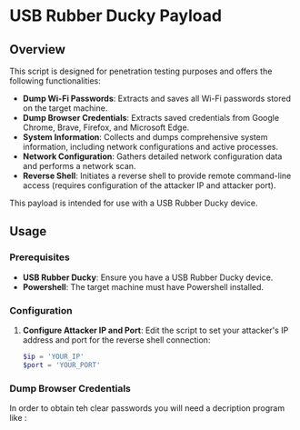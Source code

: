# USB Rubber Ducky Payload

## Overview

This script is designed for penetration testing purposes and offers the following functionalities:

- **Dump Wi-Fi Passwords**: Extracts and saves all Wi-Fi passwords stored on the target machine.
- **Dump Browser Credentials**: Extracts saved credentials from Google Chrome, Brave, Firefox, and Microsoft Edge.
- **System Information**: Collects and dumps comprehensive system information, including network configurations and active processes.
- **Network Configuration**: Gathers detailed network configuration data and performs a network scan.
- **Reverse Shell**: Initiates a reverse shell to provide remote command-line access (requires configuration of the attacker IP and attacker port).

This payload is intended for use with a USB Rubber Ducky device.

## Usage

### Prerequisites

- **USB Rubber Ducky**: Ensure you have a USB Rubber Ducky device.
- **Powershell**: The target machine must have Powershell installed.

### Configuration

1. **Configure Attacker IP and Port**:
   Edit the script to set your attacker's IP address and port for the reverse shell connection:
   ```powershell
   $ip = 'YOUR_IP'
   $port = 'YOUR_PORT'
### Dump Browser Credentials 

In order to obtain teh clear passwords you will need a decription program like : 
